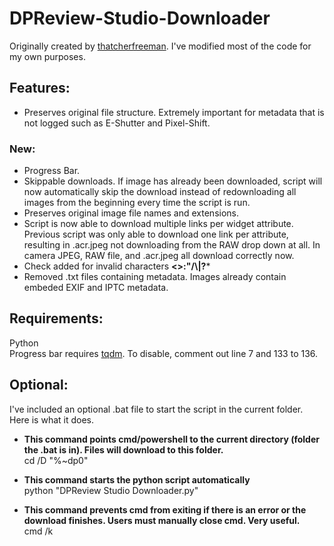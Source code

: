 # DPReview-Studio-Downloader
Originally created by [thatcherfreeman](https://github.com/thatcherfreeman/dpreview-studio-scraper). I've modified most of the code for my own purposes.

## Features:
- Preserves original file structure. Extremely important for metadata that is not logged such as E-Shutter and Pixel-Shift.

### New:
- Progress Bar.
- Skippable downloads. If image has already been downloaded, script will now automatically skip the download instead of redownloading all images from the beginning every time the script is run.
- Preserves original image file names and extensions.
- Script is now able to download multiple links per widget attribute. Previous script was only able to download one link per attribute, resulting in .acr.jpeg not downloading from the RAW drop down at all. In camera JPEG, RAW file, and .acr.jpeg all download correctly now.
- Check added for invalid characters **<>:"/\\|?***
- Removed .txt files containing metadata. Images already contain embeded EXIF and IPTC metadata.

## Requirements:
Python  
Progress bar requires [tqdm](https://pypi.org/project/tqdm/). To disable, comment out line 7 and 133 to 136.

## Optional:
I've included an optional .bat file to start the script in the current folder. Here is what it does.

- **This command points cmd/powershell to the current directory (folder the .bat is in). Files will download to this folder.**  
cd /D "%~dp0"

- **This command starts the python script automatically**  
python "DPReview Studio Downloader.py"

- **This command prevents cmd from exiting if there is an error or the download finishes. Users must manually close cmd. Very useful.**  
cmd /k
